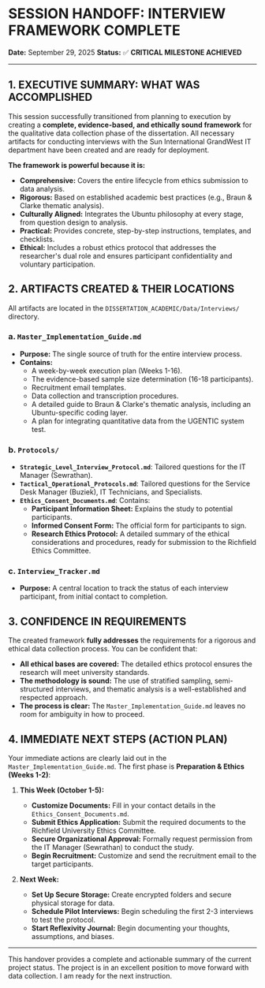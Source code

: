 # SESSION HANDOFF: INTERVIEW FRAMEWORK COMPLETE

**Date:** September 29, 2025
**Status:** ✅ **CRITICAL MILESTONE ACHIEVED**

---

## 1. EXECUTIVE SUMMARY: WHAT WAS ACCOMPLISHED

This session successfully transitioned from planning to execution by creating a **complete, evidence-based, and ethically sound framework** for the qualitative data collection phase of the dissertation. All necessary artifacts for conducting interviews with the Sun International GrandWest IT department have been created and are ready for deployment.

**The framework is powerful because it is:**
-   **Comprehensive:** Covers the entire lifecycle from ethics submission to data analysis.
-   **Rigorous:** Based on established academic best practices (e.g., Braun & Clarke thematic analysis).
-   **Culturally Aligned:** Integrates the Ubuntu philosophy at every stage, from question design to analysis.
-   **Practical:** Provides concrete, step-by-step instructions, templates, and checklists.
-   **Ethical:** Includes a robust ethics protocol that addresses the researcher's dual role and ensures participant confidentiality and voluntary participation.

## 2. ARTIFACTS CREATED & THEIR LOCATIONS

All artifacts are located in the `DISSERTATION_ACADEMIC/Data/Interviews/` directory.

### a. `Master_Implementation_Guide.md`
-   **Purpose:** The single source of truth for the entire interview process.
-   **Contains:**
    -   A week-by-week execution plan (Weeks 1-16).
    -   The evidence-based sample size determination (16-18 participants).
    -   Recruitment email templates.
    -   Data collection and transcription procedures.
    -   A detailed guide to Braun & Clarke's thematic analysis, including an Ubuntu-specific coding layer.
    -   A plan for integrating quantitative data from the UGENTIC system test.

### b. `Protocols/`
-   **`Strategic_Level_Interview_Protocol.md`**: Tailored questions for the IT Manager (Sewrathan).
-   **`Tactical_Operational_Protocols.md`**: Tailored questions for the Service Desk Manager (Buziek), IT Technicians, and Specialists.
-   **`Ethics_Consent_Documents.md`**: Contains:
    -   **Participant Information Sheet:** Explains the study to potential participants.
    -   **Informed Consent Form:** The official form for participants to sign.
    -   **Research Ethics Protocol:** A detailed summary of the ethical considerations and procedures, ready for submission to the Richfield Ethics Committee.

### c. `Interview_Tracker.md`
-   **Purpose:** A central location to track the status of each interview participant, from initial contact to completion.

## 3. CONFIDENCE IN REQUIREMENTS

The created framework **fully addresses** the requirements for a rigorous and ethical data collection process. You can be confident that:

-   **All ethical bases are covered:** The detailed ethics protocol ensures the research will meet university standards.
-   **The methodology is sound:** The use of stratified sampling, semi-structured interviews, and thematic analysis is a well-established and respected approach.
-   **The process is clear:** The `Master_Implementation_Guide.md` leaves no room for ambiguity in how to proceed.

## 4. IMMEDIATE NEXT STEPS (ACTION PLAN)

Your immediate actions are clearly laid out in the `Master_Implementation_Guide.md`. The first phase is **Preparation & Ethics (Weeks 1-2)**:

1.  **This Week (October 1-5):**
    -   **Customize Documents:** Fill in your contact details in the `Ethics_Consent_Documents.md`.
    -   **Submit Ethics Application:** Submit the required documents to the Richfield University Ethics Committee.
    -   **Secure Organizational Approval:** Formally request permission from the IT Manager (Sewrathan) to conduct the study.
    -   **Begin Recruitment:** Customize and send the recruitment email to the target participants.

2.  **Next Week:**
    -   **Set Up Secure Storage:** Create encrypted folders and secure physical storage for data.
    -   **Schedule Pilot Interviews:** Begin scheduling the first 2-3 interviews to test the protocol.
    -   **Start Reflexivity Journal:** Begin documenting your thoughts, assumptions, and biases.

---

This handover provides a complete and actionable summary of the current project status. The project is in an excellent position to move forward with data collection. I am ready for the next instruction.